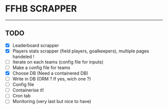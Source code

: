 # FFHB SCRAPPER

---

## TODO

- [x] Leaderboard scrapper
- [x] Players stats scrapper (field players, goalkeepers), multiple pages handeled !
- [ ] Iterate on each teams (config file for inputs)
- [ ] Make a config file for teams
- [x] Choose DB (Need a containered DB)
- [ ] Write in DB (ORM ? If yes, wich one ?)
- [ ] Config file
- [ ] Containerise it!
- [ ] Cron tab
- [ ] Monitoring (very last but nice to have)
